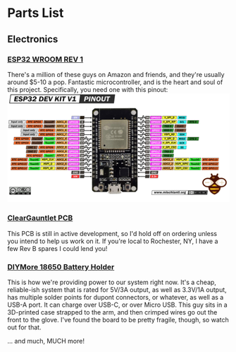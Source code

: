 # Parts List

## Electronics

### [ESP32 WROOM REV 1](https://www.amazon.com/s?k=esp32+wroom&crid=2D3L9E5GHCE1X&sprefix=esp32+wroom+%2Caps%2C247&ref=nb_sb_noss_2)

There's a million of these guys on Amazon and friends, and they're usually around $5-10 a pop. Fantastic microcontroller, and is the heart and soul of this project. Specifically, you need one with this pinout:
![pinout](https://github.com/ClearGauntlets/ClearGauntlet-PCB/blob/main/ESP32-DOIT-DEV-KIT-v1-pinout-mischianti.png)

### [ClearGauntlet PCB](https://github.com/ClearGauntlets/ClearGauntlet-PCB/)

This PCB is still in active development, so I'd hold off on ordering unless you intend to help us work on it. If you're local to Rochester, NY, I have a few Rev B spares I could lend you!

### [DIYMore 18650 Battery Holder](https://www.amazon.com/dp/B07SZKNST4/ref=twister_B07SZL2MMD?_encoding=UTF8&th=1)

This is how we're providing power to our system right now. It's a cheap, reliable-ish system that is rated for 5V/3A output, as well as 3.3V/1A output, has multiple solder points for dupont connectors, or whatever, as well as a USB-A port. It can charge over USB-C, or over Micro USB. This guy sits in a 3D-printed case strapped to the arm, and then crimped wires go out the front to the glove. I've found the board to be pretty fragile, though, so watch out for that.

... and much, MUCH more!
